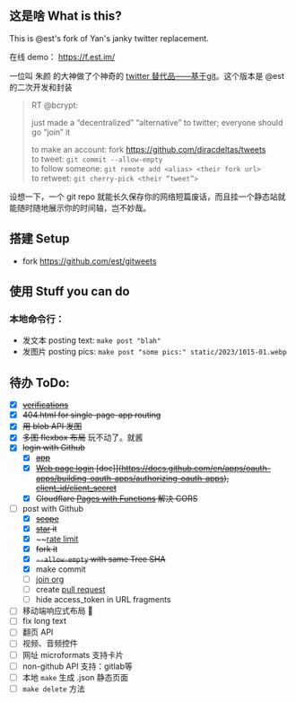 ## 这是啥 What is this?

This is @est's fork of Yan's janky twitter replacement.

在线 demo： https://f.est.im/

一位叫 朱颜 的大神做了个神奇的 [twitter 替代品——基于git](https://twitter.com/bcrypt/status/1588416861552582657)。这个版本是 @est 的二次开发和封装

> RT @bcrypt:
> 
> just made a “decentralized” “alternative” to twitter; everyone should go “join” it   
>    
> to make an account: fork https://github.com/diracdeltas/tweets   
> to tweet: `git commit --allow-empty`   
> to follow someone: `git remote add <alias> <their fork url>`   
> to retweet: `git cherry-pick <their “tweet”>`   

设想一下，一个 git repo 就能长久保存你的网络短篇废话，而且挂一个静态站就能随时随地展示你的时间轴，岂不妙哉。

## 搭建 Setup

* fork https://github.com/est/gitweets

## 使用 Stuff you can do

### 本地命令行：

* 发文本 posting text: `make post "blah"`
* 发图片 posting pics: `make post "some pics:" static/2023/1015-01.webp`

## 待办 ToDo:

* [X] ~~[verifications](https://docs.github.com/en/authentication/managing-commit-signature-verification/about-commit-signature-verification)~~
* [X] ~~404.html for single-page-app routing~~
* [X] ~~用 blob API 发图~~
* [X] ~~多图 flexbox 布局~~  玩不动了。就酱
* [X] ~~login with Github~~
  * [X] ~~[app](https://github.com/organizations/CloudColonizer/settings/applications/2352861)~~
  * [X] ~~[Web page login](https://github.com/login/oauth/authorize?client_id=822bbd6320f8bae0de63) [doc]](https://docs.github.com/en/apps/oauth-apps/building-oauth-apps/authorizing-oauth-apps), [client_id/client_secret](https://docs.github.com/en/rest/overview/authenticating-to-the-rest-api)~~
  * [X] ~~Cloudflare [Pages with Functions](https://developers.cloudflare.com/pages/platform/functions/get-started/) 解决 CORS~~
* [ ] post with Github
  * [X] ~~[scope](https://docs.github.com/en/apps/oauth-apps/building-oauth-apps/scopes-for-oauth-apps)~~
  * [X] ~~[star](https://docs.github.com/en/rest/activity/starring?apiVersion=2022-11-28#) it~~
  * [X] ~~[rate limit](https://docs.github.com/en/rest/overview/rate-limits-for-the-rest-api?apiVersion=2022-11-28#primary-rate-limit-for-oauth-apps)
  * [X] ~~fork it~~
  * [X] ~~`--allow-empty` with same Tree SHA~~
  * [X] make commit
  * [ ] [join org](https://docs.github.com/en/rest/orgs/members)
  * [ ] create [pull request](https://docs.github.com/en/rest/pulls/pulls)
  * [ ] hide access_token in URL fragments
* [ ] 移动端响应式布局 🤣
* [ ] fix long text
* [ ] 翻页 API
* [ ] 视频、音频控件
* [ ] 网址 microformats 支持卡片
* [ ] non-github API 支持：gitlab等
* [ ] 本地 `make` 生成 .json 静态页面
* [ ] `make delete` 方法
